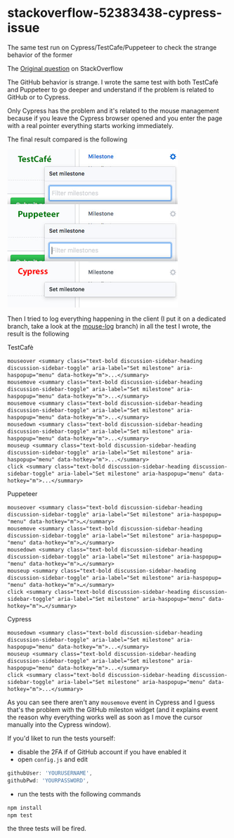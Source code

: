 # stackoverflow-52383438-cypress-issue
The same test run on Cypress/TestCafe/Puppeteer to check the strange behavior of the former

The [Original question](https://stackoverflow.com/questions/52383438/why-i-cannot-display-available-milestones-in-new-issue-form-inside-chrome-cypre?noredirect=1#comment91788007_52383438) on StackOverflow

The GitHub behavior is strange. I wrote the same test with both TestCafè and Puppeteer to go deeper and understand if the problem is related to GitHub or to Cypress.

Only Cypress has the problem and it's related to the mouse management because if you leave the Cypress browser opened and you enter the page with a real pointer everything starts working immediately.


The final result compared is the following

![](screenshots-compared.jpg?raw=true)


Then I tried to log everything happening in the client (I put it on a dedicated branch, take a look at the [mouse-log](https://github.com/NoriSte/stackoverflow-52383438-cypress-issue/commit/a52ab10bae1cab13dd635c3ed9dafba0989093ff) branch) in all the test I wrote, the result is the following

TestCafè
```
mouseover <summary class="text-bold discussion-sidebar-heading discussion-sidebar-toggle" aria-label="Set milestone" aria-haspopup="menu" data-hotkey="m">...</summary>
mousemove <summary class="text-bold discussion-sidebar-heading discussion-sidebar-toggle" aria-label="Set milestone" aria-haspopup="menu" data-hotkey="m">...</summary>
mousemove <summary class="text-bold discussion-sidebar-heading discussion-sidebar-toggle" aria-label="Set milestone" aria-haspopup="menu" data-hotkey="m">...</summary>
mousedown <summary class="text-bold discussion-sidebar-heading discussion-sidebar-toggle" aria-label="Set milestone" aria-haspopup="menu" data-hotkey="m">...</summary>
mouseup <summary class="text-bold discussion-sidebar-heading discussion-sidebar-toggle" aria-label="Set milestone" aria-haspopup="menu" data-hotkey="m">...</summary>
click <summary class="text-bold discussion-sidebar-heading discussion-sidebar-toggle" aria-label="Set milestone" aria-haspopup="menu" data-hotkey="m">...</summary>
```

Puppeteer
```
mouseover <summary class=​"text-bold discussion-sidebar-heading discussion-sidebar-toggle" aria-label=​"Set milestone" aria-haspopup=​"menu" data-hotkey=​"m">​…​</summary>​
mousemove <summary class=​"text-bold discussion-sidebar-heading discussion-sidebar-toggle" aria-label=​"Set milestone" aria-haspopup=​"menu" data-hotkey=​"m">​…​</summary>​
mousedown <summary class=​"text-bold discussion-sidebar-heading discussion-sidebar-toggle" aria-label=​"Set milestone" aria-haspopup=​"menu" data-hotkey=​"m">​…​</summary>​
mouseup <summary class=​"text-bold discussion-sidebar-heading discussion-sidebar-toggle" aria-label=​"Set milestone" aria-haspopup=​"menu" data-hotkey=​"m">​…​</summary>​
click <summary class=​"text-bold discussion-sidebar-heading discussion-sidebar-toggle" aria-label=​"Set milestone" aria-haspopup=​"menu" data-hotkey=​"m">​…​</summary>​
```

Cypress
```
mousedown <summary class="text-bold discussion-sidebar-heading discussion-sidebar-toggle" aria-label="Set milestone" aria-haspopup="menu" data-hotkey="m">...</summary>
mouseup <summary class="text-bold discussion-sidebar-heading discussion-sidebar-toggle" aria-label="Set milestone" aria-haspopup="menu" data-hotkey="m">...</summary>
click <summary class="text-bold discussion-sidebar-heading discussion-sidebar-toggle" aria-label="Set milestone" aria-haspopup="menu" data-hotkey="m">...</summary>
```

As you can see there aren't any `mousemove` event in Cypress and I guess that's the problem with the GitHub mileston widget (and it explains event the reason why everything works well as soon as I move the cursor manually into the Cypress window).

If you'd liket to run the tests yourself:
- disable the 2FA if of GitHub account if you have enabled it
- open ```config.js``` and edit
```javascript
githubUser: 'YOURUSERNAME',
githubPwd: 'YOURPASSWORD',
```
- run the tests with the following commands
```bash
npm install
npm test
```
the three tests will be fired.
